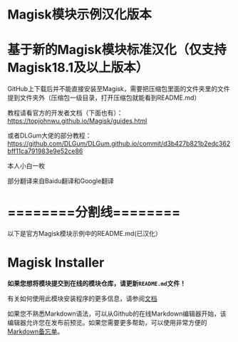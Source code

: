 # Magisk模块示例汉化版本
# 基于新的Magisk模块标准汉化（仅支持Magisk18.1及以上版本）

  GitHub上下载后并不能直接安装至Magisk，需要把压缩包里面的文件夹里的文件提到文件夹外（压缩包一级目录，打开压缩包就能看到README.md）
  
  教程请看官方的开发者文档（下面也有）：https://topjohnwu.github.io/Magisk/guides.html
  
  或者DLGum大佬的部分教程：https://github.com/DLGum/DLGum.github.io/commit/d3b427b821b2edc362bff11ca791983e9e52ce86
  
  本人小白一枚
  
  部分翻译来自Baidu翻译和Google翻译
# ========分割线========
  以下是官方Magisk模块示例中的README.md(已汉化）
# Magisk Installer

**如果您想将模块提交到在线的模块仓库，请更新`README.md`文件！**

有关如何使用此模块安装程序的更多信息，请参阅[文档](https://topjohnwu.github.io/Magisk/guides.html)

如果您不熟悉Markdown语法，可以从Github的在线Markdown编辑器开始，该编辑器允许您在发布前预览。如果您需要更多帮助，可以使用非常方便的[Markdown备忘单](https://github.com/adam-p/markdown-here/wiki/markdown-cashtsheet)。
